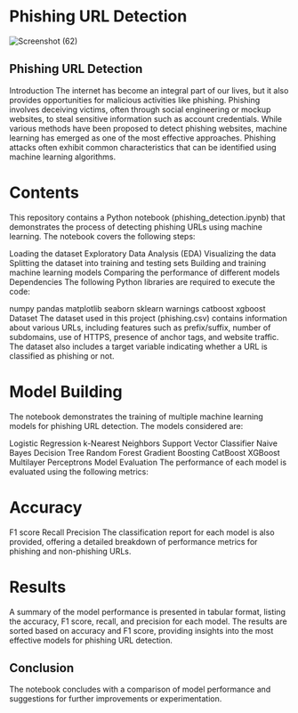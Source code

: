 # Phishing URL Detection 

![Screenshot (62)](https://github.com/nxveen19/WebArmour---Phishing-Detection-model/assets/125440125/df85a847-8f53-4af5-8ef6-759046250e23)


## Phishing URL Detection
Introduction
The internet has become an integral part of our lives, but it also provides opportunities for malicious activities like phishing. Phishing involves deceiving victims, often through social engineering or mockup websites, to steal sensitive information such as account credentials. While various methods have been proposed to detect phishing websites, machine learning has emerged as one of the most effective approaches. Phishing attacks often exhibit common characteristics that can be identified using machine learning algorithms.

# Contents
This repository contains a Python notebook (phishing_detection.ipynb) that demonstrates the process of detecting phishing URLs using machine learning. The notebook covers the following steps:

Loading the dataset
Exploratory Data Analysis (EDA)
Visualizing the data
Splitting the dataset into training and testing sets
Building and training machine learning models
Comparing the performance of different models
Dependencies
The following Python libraries are required to execute the code:

numpy
pandas
matplotlib
seaborn
sklearn
warnings
catboost
xgboost
Dataset
The dataset used in this project (phishing.csv) contains information about various URLs, including features such as prefix/suffix, number of subdomains, use of HTTPS, presence of anchor tags, and website traffic. The dataset also includes a target variable indicating whether a URL is classified as phishing or not.

# Model Building
The notebook demonstrates the training of multiple machine learning models for phishing URL detection. The models considered are:

Logistic Regression
k-Nearest Neighbors
Support Vector Classifier
Naive Bayes
Decision Tree
Random Forest
Gradient Boosting
CatBoost
XGBoost
Multilayer Perceptrons
Model Evaluation
The performance of each model is evaluated using the following metrics:

# Accuracy
F1 score
Recall
Precision
The classification report for each model is also provided, offering a detailed breakdown of performance metrics for phishing and non-phishing URLs.

# Results
A summary of the model performance is presented in tabular format, listing the accuracy, F1 score, recall, and precision for each model. The results are sorted based on accuracy and F1 score, providing insights into the most effective models for phishing URL detection.

## Conclusion
The notebook concludes with a comparison of model performance and suggestions for further improvements or experimentation.
